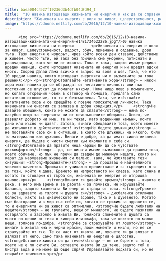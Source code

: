 ```yaml
---
title: baea084c4e27f19236d3b4dfb04d7d94_t
mitle:  "10 навика изтощаващи жизнената ни енергия и как да се справим с тях?"
description: "Жизнената ни енергия е воля за живот, целеустременост, радост, обич, приемане и отдаване, дори тъга. Тази енергия е изворът, чрез който всеки ден ставаме, действаме и живеем. Често пъти, ей така без причина сме уморени, потиснати и разочаровани, като че ли от живота. Това е така, защото имаме редица вредни навици, които изтощават жизнената ни …"
image: "https://cdnone.netlify.com/db/2016/12/10-навика-изтощаващи-жизнената-ни-енергия-e1481734622286.jpg"
---
```


          <img src="https://cdnone.netlify.com/db/2016/12/10-навика-изтощаващи-жизнената-ни-енергия-e1481734622286.jpg"/>10 навика изтощаващи жизнената ни енергия        <p>Жизнената ни енергия е воля за живот, целеустременост, радост, обич, приемане и отдаване, дори тъга. Тази енергия е изворът, чрез който всеки ден ставаме, действаме и живеем. Често пъти, ей така без причина сме уморени, потиснати и разочаровани, като че ли от живота. Това е така, защото имаме редица вредни навици, които изтощават жизнената ни енергия и ни вредят адски много. Според Далай Лама всичко е въпрос на воля и цел. Така, че ето 10 вредни навика, които изтощават енергията ни и възможните за това решения:</p> <p><strong>Отбягвайте негативните хора</strong> – някои хора имат навика да се обграждат от негативни личности или пък постоянно се впускат да помагат някому. Няма нищо лошо в помагането, но когато отсрещния човек в отговор на помощта, предлага само негативно отношение, то тя е безсмислена. Така, че избягвайте негативните хора и се срещайте с повече положителни личности. Така жизнената ни енергия се запазва в добра кондиция.</p>     <strong>Не давайте обещания, които не можете да спазите</strong> – няма по-пагубно нещо за енергията ни от неизпълнените обещания. Освен, че развалят доброто ни име, те ни тежат, като воденични камъни, които рано или късно ни давят. Затова, винаги обещавайте това, което можете да изпълните в действителност! <strong>Не бедете длъжници</strong> – не поставяйте себе си в ситуации, в които сте длъжници на някого, било то материално или духовно. Винаги е добре, за да имате силна жизнена енергия, да бъдете с чисти сметки към околните и себе си. <strong>Избягвайте да правите неща каращи Ви да се чувствате дискомфортно</strong> – да, не винаги имаме възможност да правим това, което обичаме, но пък не пречи да сведем до минимум нещата, които ни карат да нарушаваме жизнения си баланс. Така, че избягвайте тези ситуации! <strong>Прощавайте</strong> – да прощаваш е най-великото човешко качество. Прошката е уникално пречистване и за търсещият я и за този, който я дава. Бремето на непростеното ни следва, като сянка и когато го стоварим от гърба си, жизнената ни енергия се отприщва наново.<p></p>     <strong>Винаги си давайте време</strong> – живота е река, в него има време и за работа и за почивка. Не нарушавайте баланса, защото жизнената Ви енергия страда от това. <strong>Грижете се за здравето на тялото и душата си</strong> – дисбаланса отключва болести, както във физическото ни здраве, така и в душевното. Когато сме благодарни и в мир със себе си, когато се грижим за здравето си, то и енергията ни за живот са оптимални. <strong>Не бъдете любители на вещите</strong> – не трупайте, вещи от миналото, не бъдете пазители на остарялото и застояло в живота Ви. Понякога спомените в душата са много по-ценни от тези в килера или шкафа, така че колкото по-малко вещи, толкова по-добре. <strong>Не се страхувайте от лошото</strong> – винаги в живота има и черни краски, лоши моменти и мисли, но не се страхувайте от тях. Те са част от живота ни, пуснете ги да влязат и излязат от него. Само така жизнената ни енергия е цялостна. <strong>Оставете живота си да тече</strong> – не се борете с това, което не е по силите Ви, оставете живота Ви да тече, защото той е бистра вода и не може да бъде спрян! Управлявайте лодката си, но не спирайте течението.<p></p>        